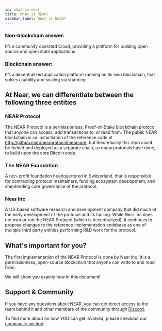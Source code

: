 ```yaml
---
id: what-is-near
title: What is NEAR?
sidebar_label: What is NEAR?
---
```


### Non-blockchain answer:
It’s a community operated Cloud, providing a platform for building open source and open state applications.

### Blockchain answer:
It’s a decentralized application platform running on its own blockchain, that solves usability and scaling via sharding.


## At Near, we can differentiate between the following three entities

### NEAR Protocol
The NEAR Protocol is a permissionless, Proof-of-Stake blockchain protocol that anyone can access, add transactions to, or read from. The public NEAR blockchain is an instantiation of the reference code at http://github.com/nearprotocol/nearcore, but theoretically this repo could be forked and deployed as a separate chain, as many protocols have done, to build upon the core Bitcoin code.

### The NEAR Foundation
A non-profit foundation headquartered in Switzerland, that is responsible for contracting protocol maintainers, funding ecosystem development, and shepherding core governance of the protocol.

### Near Inc
A US-based software research and development company that did much of the early development of the protocol and its tooling. While Near Inc does not own or run the NEAR Protocol (which is decentralized), it continues to propose changes to the reference implementation codebase as one of multiple third party entities performing R&D work for the protocol.

## What's important for you?
The first implementation of the NEAR Protocol is done by Near Inc. It is a permissionless, open-source blockchain that anyone can write to and read from. 

We will show you exactly how in this document!

## Support & Community

If you have any questions about NEAR, you can get direct access to the team behind it and other members of the community through [Discord](http://near.chat).

To find more about on how YOU can get involved, please checkout our [community section](contribution/nearcore.md)! 
